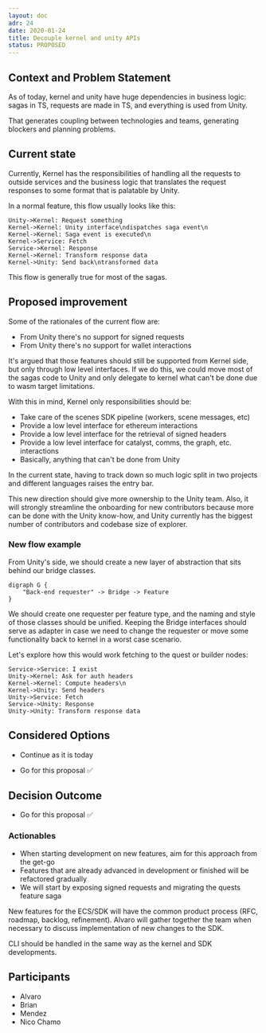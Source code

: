```yaml
---
layout: doc
adr: 24
date: 2020-01-24
title: Decouple kernel and unity APIs
status: PROPOSED
---
```


## Context and Problem Statement

As of today, kernel and unity have huge dependencies in business logic: sagas in TS, requests are made in TS, and everything is used from Unity.

That generates coupling between technologies and teams, generating blockers and planning problems.

## Current state

Currently, Kernel has the responsibilities of handling all the requests to outside services and the business logic that translates the request responses to some format that is palatable by Unity.

In a normal feature, this flow usually looks like this:

```sequence
Unity->Kernel: Request something
Kernel->Kernel: Unity interface\ndispatches saga event\n
Kernel->Kernel: Saga event is executed\n
Kernel->Service: Fetch
Service->Kernel: Response
Kernel->Kernel: Transform response data
Kernel->Unity: Send back\ntransformed data 
```

This flow is generally true for most of the sagas. 

## Proposed improvement

Some of the rationales of the current flow are:

- From Unity there's no support for signed requests
- From Unity there's no support for wallet interactions

It's argued that those features should still be supported from Kernel side,
but only through low level interfaces. If we do this, we could move most of the
sagas code to Unity and only delegate to kernel what can't be done due to wasm target limitations.

With this in mind, Kernel only responsibilities should be:

- Take care of the scenes SDK pipeline (workers, scene messages, etc)
- Provide a low level interface for ethereum interactions
- Provide a low level interface for the retrieval of signed headers 
- Provide a low level interface for catalyst, comms, the graph, etc. interactions
- Basically, anything that can't be done from Unity

In the current state, having to track down so much logic split in two projects and different languages raises the entry bar.

This new direction should give more ownership to the Unity team. Also, it will strongly streamline the onboarding for new contributors because more can be done with the Unity know-how, and Unity currently has the biggest number of contributors and codebase size of explorer.

### New flow example

From Unity's side, we should create a new layer of abstraction that sits behind our bridge classes.

```x-dot
digraph G {
    "Back-end requester" -> Bridge -> Feature
}
```

We should create one requester per feature type, and the naming and style of those classes should be unified. Keeping the Bridge interfaces should serve as adapter in case we need to change the requester or move some functionality back to kernel in a worst case scenario.

Let's explore how this would work fetching to the quest or builder nodes:

```sequence
Service->Service: I exist
Unity->Kernel: Ask for auth headers
Kernel->Kernel: Compute headers\n
Kernel->Unity: Send headers
Unity->Service: Fetch
Service->Unity: Response
Unity->Unity: Transform response data
```

## Considered Options

* Continue as it is today

* Go for this proposal ✅

## Decision Outcome

* Go for this proposal ✅

### Actionables

- When starting development on new features, aim for this approach from the get-go
- Features that are already advanced in development or finished will be refactored gradually
- We will start by exposing signed requests and migrating the quests feature saga

New features for the ECS/SDK will have the common product process (RFC, roadmap, backlog, refinement). Alvaro will gather together the team when necessary to discuss implementation of new changes to the SDK.

CLI should be handled in the same way as the kernel and SDK developments.

## Participants

- Alvaro
- Brian
- Mendez
- Nico Chamo
